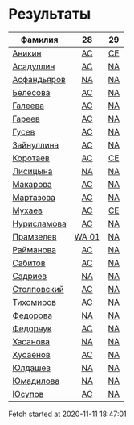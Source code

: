 # Результаты
Фамилия | 28| 29
---|:---:|:---:
[Аникин](Аникин/README.md)  | [AC](Аникин/28.md) | [CE](Аникин/29.md)
[Асадуллин](Асадуллин/README.md)  | [AC](Асадуллин/28.md) | [NA](Асадуллин/29.md)
[Асфандьяров](Асфандьяров/README.md)  | [NA](Асфандьяров/28.md) | [NA](Асфандьяров/29.md)
[Белесова](Белесова/README.md)  | [AC](Белесова/28.md) | [NA](Белесова/29.md)
[Галеева](Галеева/README.md)  | [AC](Галеева/28.md) | [NA](Галеева/29.md)
[Гареев](Гареев/README.md)  | [AC](Гареев/28.md) | [NA](Гареев/29.md)
[Гусев](Гусев/README.md)  | [AC](Гусев/28.md) | [NA](Гусев/29.md)
[Зайнуллина](Зайнуллина/README.md)  | [AC](Зайнуллина/28.md) | [NA](Зайнуллина/29.md)
[Коротаев](Коротаев/README.md)  | [AC](Коротаев/28.md) | [CE](Коротаев/29.md)
[Лисицына](Лисицына/README.md)  | [NA](Лисицына/28.md) | [NA](Лисицына/29.md)
[Макарова](Макарова/README.md)  | [AC](Макарова/28.md) | [NA](Макарова/29.md)
[Мартазова](Мартазова/README.md)  | [AC](Мартазова/28.md) | [NA](Мартазова/29.md)
[Мухаев](Мухаев/README.md)  | [AC](Мухаев/28.md) | [CE](Мухаев/29.md)
[Нурисламова](Нурисламова/README.md)  | [AC](Нурисламова/28.md) | [NA](Нурисламова/29.md)
[Прамзелев](Прамзелев/README.md)  | [WA 01](Прамзелев/28.md) | [NA](Прамзелев/29.md)
[Райманова](Райманова/README.md)  | [AC](Райманова/28.md) | [NA](Райманова/29.md)
[Сабитов](Сабитов/README.md)  | [AC](Сабитов/28.md) | [NA](Сабитов/29.md)
[Садриев](Садриев/README.md)  | [NA](Садриев/28.md) | [NA](Садриев/29.md)
[Столповский](Столповский/README.md)  | [AC](Столповский/28.md) | [NA](Столповский/29.md)
[Тихомиров](Тихомиров/README.md)  | [AC](Тихомиров/28.md) | [NA](Тихомиров/29.md)
[Федорова](Федорова/README.md)  | [NA](Федорова/28.md) | [NA](Федорова/29.md)
[Федорчук](Федорчук/README.md)  | [AC](Федорчук/28.md) | [NA](Федорчук/29.md)
[Хасанова](Хасанова/README.md)  | [NA](Хасанова/28.md) | [NA](Хасанова/29.md)
[Хусаенов](Хусаенов/README.md)  | [AC](Хусаенов/28.md) | [NA](Хусаенов/29.md)
[Юлдашев](Юлдашев/README.md)  | [NA](Юлдашев/28.md) | [NA](Юлдашев/29.md)
[Юмадилова](Юмадилова/README.md)  | [NA](Юмадилова/28.md) | [NA](Юмадилова/29.md)
[Юсупов](Юсупов/README.md)  | [AC](Юсупов/28.md) | [NA](Юсупов/29.md)

Fetch started at 2020-11-11 18:47:01
